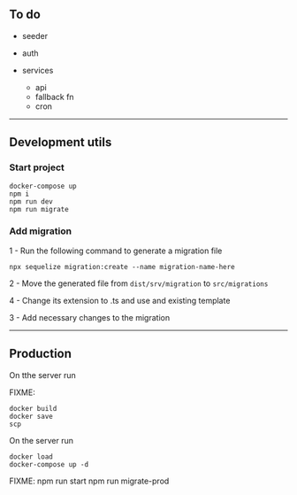 ## To do

- seeder
- auth

- services
  - api
  - fallback fn
  - cron

---

## Development utils

### Start project

```
docker-compose up
npm i
npm run dev
npm run migrate
```

### Add migration

1 - Run the following command to generate a migration file

```
npx sequelize migration:create --name migration-name-here
```

2 - Move the generated file from `dist/srv/migration` to `src/migrations`

4 - Change its extension to .ts and use and existing template

3 - Add necessary changes to the migration

---

## Production

On tthe server run

FIXME:

```
docker build
docker save
scp
```

On the server run

```
docker load
docker-compose up -d
```

FIXME:
npm run start
npm run migrate-prod
